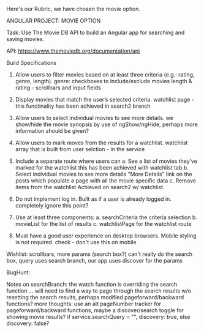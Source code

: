 Here's our Rubric, we have chosen the movie option.

ANGULAR PROJECT: MOVIE OPTION

Task: Use The Movie DB API to build an Angular app for searching and saving movies.

API: https://www.themoviedb.org/documentation/api

Build Specifications
1. Allow users to filter movies based on at least three criteria (e.g.: rating, genre, length).
    genre: checkboxes to include/exclude movies
    length & rating - scrollbars and input fields

2. Display movies that match the user’s selected criteria.
    watchlist page - this functinality has been achieved in search2 branch

3. Allow users to select individual movies to see more details.
    we show/hide the movie synopsis by use of ngShow/ngHide, perhaps more information should be given?

4. Allow users to mark moves from the results for a watchlist.
    watchlist array that is built from user selction - in the service

5. Include a separate route where users can
    a. See a list of movies they’ve marked for the watchlist
        this has been achieved with watchlist tab
    b. Select individual movies to see more details
        "More Details" link on the posts which populate a page with all the movie specific data
    c. Remove items from the watchlist
        Achieved on search2 w/ watchlist.

6. Do not implement log in. Built as if a user is already logged in.
        completely ignore this point?

7. Use at least three components:
    a. searchCriteria the criteria selection
    b. movieList for the list of results
    c. watchlistPage for the watchlist route

8. Must have a good user experience on desktop browsers. Mobile styling is not required.
    check - don't use this on mobile


Wishlist:
    scrollbars, more params (search box?)
        can't really do the search box, query uses search branch, our app uses discover for the params

BugHunt:
    
    

Notes on searchBranch:
    the watch function is overriding the search function ... will need to find a way to page through the search results w/o resetting the search results, perhaps modified pageforward/backward functions?
    more thoughts:  use an alt pageNumber tracker for pageforward/backward functions, maybe a discover/search toggle for showing movie results?  if service.searchQuery = "", discovery: true, else discovery: false?